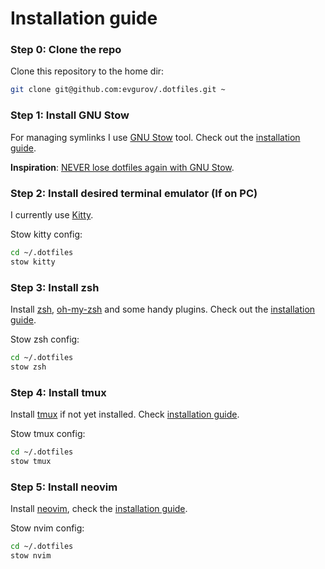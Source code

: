 # Installation guide

### Step 0: Clone the repo

Clone this repository to the home dir:
```bash
git clone git@github.com:evgurov/.dotfiles.git ~
```
### Step 1: Install GNU Stow

For managing symlinks I use [GNU Stow](https://www.gnu.org/software/stow/) tool. Check out the [installation guide](/docs/INSTALL_STOW.md).

**Inspiration**: [NEVER lose dotfiles again with GNU Stow](https://www.youtube.com/watch?v=NoFiYOqnC4o).

### Step 2: Install desired terminal emulator (If on PC)

I currently use [Kitty](https://sw.kovidgoyal.net/kitty/).

Stow kitty config:
```bash
cd ~/.dotfiles
stow kitty
```

### Step 3: Install zsh

Install [zsh](https://www.zsh.org/), [oh-my-zsh](https://ohmyz.sh/) and some handy plugins. Check out the [installation guide](/docs/INSTALL_ZSH.md).

Stow zsh config:
```bash
cd ~/.dotfiles
stow zsh
```

### Step 4: Install tmux

Install [tmux](https://github.com/tmux/tmux) if not yet installed. Check [installation guide](/docs/INSTALL_TMUX.md).

Stow tmux config:
```bash
cd ~/.dotfiles
stow tmux
```

### Step 5: Install neovim

Install [neovim](https://neovim.io/), check the [installation guide](/docs/INSTALL_NVIM.md).

Stow nvim config:
```bash
cd ~/.dotfiles
stow nvim
```
